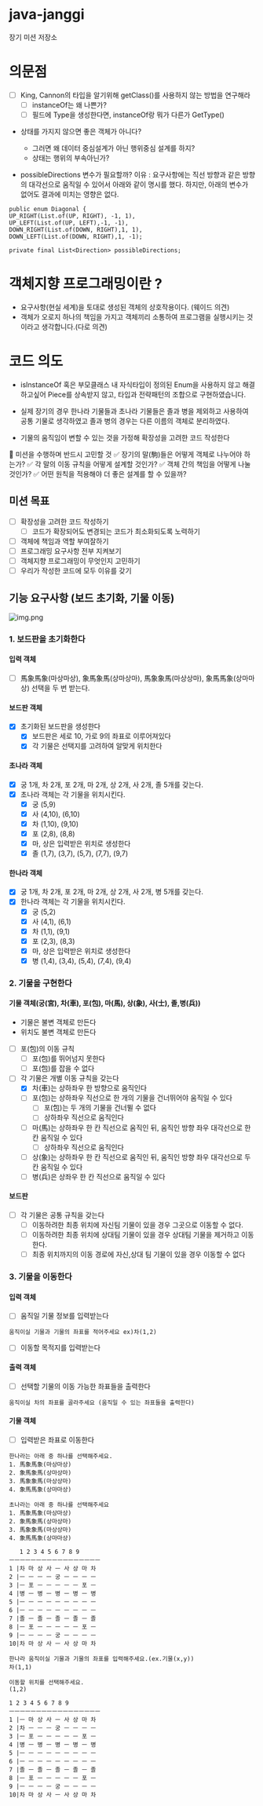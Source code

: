 # java-janggi
장기 미션 저장소

# 의문점
- [ ] King, Cannon의 타입을 알기위해 getClass()를 사용하지 않는 방법을 연구해라
  - [ ] instanceOf는 왜 나쁜가?
  - [ ] 필드에 Type을 생성한다면, instanceOf랑 뭐가 다른가 GetType()

- 상태를 가지지 않으면 좋은 객체가 아니다?
  - 그러면 왜 데이터 중심설계가 아닌 행위중심 설계를 하지?
  - 상태는 행위의 부속아닌가?

- possibleDirections 변수가 필요할까?
  이유 : 요구사항에는 직선 방향과 같은 방향의 대각선으로 움직일 수 있어서 아래와 같이 명시를 했다.
        하지만, 아래의 변수가 없어도 결과에 미치는 영향은 없다.
```angular2html
public enum Diagonal {
UP_RIGHT(List.of(UP, RIGHT), -1, 1),
UP_LEFT(List.of(UP, LEFT),-1, -1),
DOWN_RIGHT(List.of(DOWN, RIGHT),1, 1),
DOWN_LEFT(List.of(DOWN, RIGHT),1, -1);

private final List<Direction> possibleDirections;
```
  
# 객체지향 프로그래밍이란 ?
- 요구사항(현실 세계)을 토대로 생성된 객체의 상호작용이다. (웨이드 의견)
- 객체가 오로지 하나의 책임을 가지고 객체끼리 소통하여 프로그램을 실행시키는 것이라고 생각합니다.(다로 의견)

# 코드 의도
- isInstanceOf 혹은 부모클래스 내 자식타입이 정의된 Enum을 사용하지 않고 해결하고싶어 Piece를 상속받지 않고,
  타입과 전략패턴의 조합으로 구현하였습니다.

- 실제 장기의 경우 한나라 기물들과 초나라 기물들은 졸과 병을 제외하고 사용하여 공통 기물로 생각하였고 
  졸과 병의 경우는 다른 이름의 객체로 분리하였다.

- 기물의 움직임이 변할 수 있는 것을 가정해 확장성을 고려한 코드 작성한다

📌 미션을 수행하며 반드시 고민할 것
✅ 장기의 말(駒)들은 어떻게 객체로 나누어야 하는가?
✅ 각 말의 이동 규칙을 어떻게 설계할 것인가?
✅ 객체 간의 책임을 어떻게 나눌 것인가?
✅ 어떤 원칙을 적용해야 더 좋은 설계를 할 수 있을까?

## 미션 목표
- [ ] 확장성을 고려한 코드 작성하기
  - [ ] 코드가 확장되어도 변경되는 코드가 최소화되도록 노력하기
- [ ] 객체에 책임과 역할 부여잘하기
- [ ] 프로그래밍 요구사항 전부 지켜보기
- [ ] 객체지향 프로그래밍이 무엇인지 고민하기
- [ ] 우리가 작성한 코드에 모두 이유를 갖기

## 기능 요구사항 (보드 초기화, 기물 이동)
![img.png](img.png)

### 1. 보드판을 초기화한다
#### 입력 객체
- [ ] 馬象馬象(마상마상), 象馬象馬(상마상마), 馬象象馬(마상상마), 象馬馬象(상마마상) 선택을 두 번 받는다.

#### 보드판 객체
- [X] 초기화된 보드판을 생성한다
  - [X] 보드판은 세로 10, 가로 9의 좌표로 이루어져있다
  - [X] 각 기물은 선택지를 고려하여 알맞게 위치한다

#### 초나라 객체
- [X] 궁 1개, 차 2개, 포 2개, 마 2개, 상 2개, 사 2개, 졸 5개를 갖는다.
- [X] 초나라 객체는 각 기물을 위치시킨다.
  - [X] 궁 (5,9)
  - [X] 사 (4,10), (6,10)
  - [X] 차 (1,10), (9,10)
  - [X] 포 (2,8), (8,8)
  - [X] 마, 상은 입력받은 위치로 생성한다
  - [X] 졸 (1,7), (3,7), (5,7), (7,7), (9,7)

#### 한나라 객체
- [X] 궁 1개, 차 2개, 포 2개, 마 2개, 상 2개, 사 2개, 병 5개를 갖는다.
- [x] 한나라 객체는 각 기물을 위치시킨다.
  - [X] 궁 (5,2)
  - [X] 사 (4,1), (6,1)
  - [X] 차 (1,1), (9,1)
  - [X] 포 (2,3), (8,3)
  - [x] 마, 상은 입력받은 위치로 생성한다
  - [X] 병 (1,4), (3,4), (5,4), (7,4), (9,4)

### 2. 기물을 구현한다
#### 기물 객체(궁(宮), 차(車), 포(包), 마(馬), 상(象), 사(士), 졸,병(兵))
- 기물은 불변 객체로 만든다
- 위치도 불변 객체로 만든다

- [ ] 포(包)의 이동 규칙
  - [ ] 포(包)를 뛰어넘지 못한다
  - [ ] 포(包)를 잡을 수 없다

- [ ] 각 기물은 개별 이동 규칙을 갖는다
  - [x] 차(車)는 상하좌우 한 방향으로 움직인다
  - [ ] 포(包)는 상하좌우 직선으로 한 개의 기물을 건너뛰어야 움직일 수 있다
    - [ ] 포(包)는 두 개의 기물을 건너뛸 수 없다
    - [ ] 상하좌우 직선으로 움직인다
  - [ ] 마(馬)는 상하좌우 한 칸 직선으로 움직인 뒤, 움직인 방향 좌우 대각선으로 한 칸 움직일 수 있다
    - [ ] 상하좌우 직선으로 움직인다
  - [ ] 상(象)는 상하좌우 한 칸 직선으로 움직인 뒤, 움직인 방향 좌우 대각선으로 두 칸 움직일 수 있다
  - [ ] 병(兵)은 상좌우 한 칸 직선으로 움직일 수 있다

#### 보드판
- [ ] 각 기물은 공통 규칙을 갖는다
  - [ ] 이동하려한 최종 위치에 자신팀 기물이 있을 경우 그곳으로 이동할 수 없다.
  - [ ] 이동하려한 최종 위치에 상대팀 기물이 있을 경우 상대팀 기물을 제거하고 이동한다.
  - [ ] 최종 위치까지의 이동 경로에 자신,상대 팀 기물이 있을 경우 이동할 수 없다

### 3. 기물을 이동한다
#### 입력 객체
- [ ] 움직일 기물 정보를 입력받는다

`움직이실 기물과 기물의 좌표를 적어주세요 ex)차(1,2)`

- [ ] 이동할 목적지를 입력받는다


#### 출력 객체
- [ ] 선택할 기물의 이동 가능한 좌표들을 출력한다

`움직이실 차의 좌표를 골라주세요 (움직일 수 있는 좌표들을 출력한다)`

#### 기물 객체
- [ ] 입력받은 좌표로 이동한다


```angular2html
한나라는 아래 중 하나를 선택해주세요.
1. 馬象馬象(마상마상)
2. 象馬象馬(상마상마)
3. 馬象象馬(마상상마)
4. 象馬馬象(상마마상)

초나라는 아래 중 하나를 선택해주세요
1. 馬象馬象(마상마상)
2. 象馬象馬(상마상마)
3. 馬象象馬(마상상마)
4. 象馬馬象(상마마상)

   1 2 3 4 5 6 7 8 9
ㅡㅡㅡㅡㅡㅡㅡㅡㅡㅡㅡㅡㅡㅡㅡㅡㅡ
1 |차 마 상 사 ㅡ 사 상 마 차 
2 |ㅡ ㅡ ㅡ ㅡ 궁 ㅡ ㅡ ㅡ ㅡ
3 |ㅡ 포 ㅡ ㅡ ㅡ ㅡ ㅡ 포 ㅡ
4 |병 ㅡ 병 ㅡ 병 ㅡ 병 ㅡ 병
5 |ㅡ ㅡ ㅡ ㅡ ㅡ ㅡ ㅡ ㅡ ㅡ
6 |ㅡ ㅡ ㅡ ㅡ ㅡ ㅡ ㅡ ㅡ ㅡ
7 |졸 ㅡ 졸 ㅡ 졸 ㅡ 졸 ㅡ 졸
8 |ㅡ 포 ㅡ ㅡ ㅡ ㅡ ㅡ 포 ㅡ
9 |ㅡ ㅡ ㅡ ㅡ 궁 ㅡ ㅡ ㅡ ㅡ
10|차 마 상 사 ㅡ 사 상 마 차

한나라 움직이실 기물과 기물의 좌표를 입력해주세요.(ex.기물(x,y))
차(1,1)

이동할 위치를 선택해주세요.
(1,2)

1 2 3 4 5 6 7 8 9
ㅡㅡㅡㅡㅡㅡㅡㅡㅡㅡㅡㅡㅡㅡㅡㅡㅡ
1 |ㅡ 마 상 사 ㅡ 사 상 마 차
2 |차 ㅡ ㅡ ㅡ 궁 ㅡ ㅡ ㅡ ㅡ
3 |ㅡ 포 ㅡ ㅡ ㅡ ㅡ ㅡ 포 ㅡ
4 |병 ㅡ 병 ㅡ 병 ㅡ 병 ㅡ 병
5 |ㅡ ㅡ ㅡ ㅡ ㅡ ㅡ ㅡ ㅡ ㅡ
6 |ㅡ ㅡ ㅡ ㅡ ㅡ ㅡ ㅡ ㅡ ㅡ
7 |졸 ㅡ 졸 ㅡ 졸 ㅡ 졸 ㅡ 졸
8 |ㅡ 포 ㅡ ㅡ ㅡ ㅡ ㅡ 포 ㅡ
9 |ㅡ ㅡ ㅡ ㅡ 궁 ㅡ ㅡ ㅡ ㅡ
10|차 마 상 사 ㅡ 사 상 마 차
```
